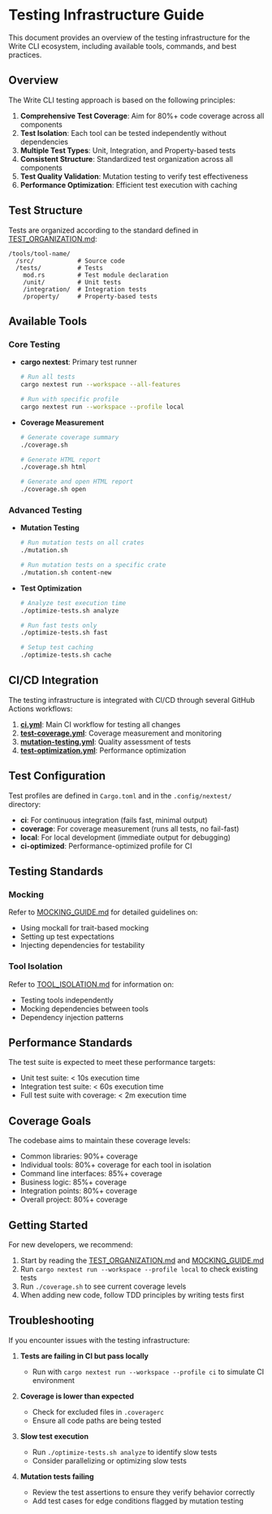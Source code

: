 # Testing Infrastructure Guide

This document provides an overview of the testing infrastructure for the Write CLI ecosystem, including available tools, commands, and best practices.

## Overview

The Write CLI testing approach is based on the following principles:

1. **Comprehensive Test Coverage**: Aim for 80%+ code coverage across all components
2. **Test Isolation**: Each tool can be tested independently without dependencies
3. **Multiple Test Types**: Unit, Integration, and Property-based tests
4. **Consistent Structure**: Standardized test organization across all components
5. **Test Quality Validation**: Mutation testing to verify test effectiveness
6. **Performance Optimization**: Efficient test execution with caching

## Test Structure

Tests are organized according to the standard defined in [TEST_ORGANIZATION.md](TEST_ORGANIZATION.md):

```
/tools/tool-name/
  /src/            # Source code
  /tests/          # Tests
    mod.rs         # Test module declaration
    /unit/         # Unit tests
    /integration/  # Integration tests
    /property/     # Property-based tests
```

## Available Tools

### Core Testing

- **cargo nextest**: Primary test runner

  ```bash
  # Run all tests
  cargo nextest run --workspace --all-features

  # Run with specific profile
  cargo nextest run --workspace --profile local
  ```

- **Coverage Measurement**

  ```bash
  # Generate coverage summary
  ./coverage.sh

  # Generate HTML report
  ./coverage.sh html

  # Generate and open HTML report
  ./coverage.sh open
  ```

### Advanced Testing

- **Mutation Testing**

  ```bash
  # Run mutation tests on all crates
  ./mutation.sh

  # Run mutation tests on a specific crate
  ./mutation.sh content-new
  ```

- **Test Optimization**

  ```bash
  # Analyze test execution time
  ./optimize-tests.sh analyze

  # Run fast tests only
  ./optimize-tests.sh fast

  # Setup test caching
  ./optimize-tests.sh cache
  ```

## CI/CD Integration

The testing infrastructure is integrated with CI/CD through several GitHub Actions workflows:

1. **[ci.yml](.github/workflows/ci.yml)**: Main CI workflow for testing all changes
2. **[test-coverage.yml](.github/workflows/test-coverage.yml)**: Coverage measurement and monitoring
3. **[mutation-testing.yml](.github/workflows/mutation-testing.yml)**: Quality assessment of tests
4. **[test-optimization.yml](.github/workflows/test-optimization.yml)**: Performance optimization

## Test Configuration

Test profiles are defined in `Cargo.toml` and in the `.config/nextest/` directory:

- **ci**: For continuous integration (fails fast, minimal output)
- **coverage**: For coverage measurement (runs all tests, no fail-fast)
- **local**: For local development (immediate output for debugging)
- **ci-optimized**: Performance-optimized profile for CI

## Testing Standards

### Mocking

Refer to [MOCKING_GUIDE.md](MOCKING_GUIDE.md) for detailed guidelines on:

- Using mockall for trait-based mocking
- Setting up test expectations
- Injecting dependencies for testability

### Tool Isolation

Refer to [TOOL_ISOLATION.md](TOOL_ISOLATION.md) for information on:

- Testing tools independently
- Mocking dependencies between tools
- Dependency injection patterns

## Performance Standards

The test suite is expected to meet these performance targets:

- Unit test suite: < 10s execution time
- Integration test suite: < 60s execution time
- Full test suite with coverage: < 2m execution time

## Coverage Goals

The codebase aims to maintain these coverage levels:

- Common libraries: 90%+ coverage
- Individual tools: 80%+ coverage for each tool in isolation
- Command line interfaces: 85%+ coverage
- Business logic: 85%+ coverage
- Integration points: 80%+ coverage
- Overall project: 80%+ coverage

## Getting Started

For new developers, we recommend:

1. Start by reading the [TEST_ORGANIZATION.md](TEST_ORGANIZATION.md) and [MOCKING_GUIDE.md](MOCKING_GUIDE.md)
2. Run `cargo nextest run --workspace --profile local` to check existing tests
3. Run `./coverage.sh` to see current coverage levels
4. When adding new code, follow TDD principles by writing tests first

## Troubleshooting

If you encounter issues with the testing infrastructure:

1. **Tests are failing in CI but pass locally**

   - Run with `cargo nextest run --workspace --profile ci` to simulate CI environment

2. **Coverage is lower than expected**

   - Check for excluded files in `.coveragerc`
   - Ensure all code paths are being tested

3. **Slow test execution**

   - Run `./optimize-tests.sh analyze` to identify slow tests
   - Consider parallelizing or optimizing slow tests

4. **Mutation tests failing**
   - Review the test assertions to ensure they verify behavior correctly
   - Add test cases for edge conditions flagged by mutation testing

